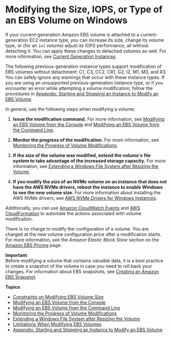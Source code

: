 # Modifying the Size, IOPS, or Type of an EBS Volume on Windows<a name="ebs-modify-volume"></a>

If your current\-generation Amazon EBS volume is attached to a current\-generation EC2 instance type, you can increase its size, change its volume type, or \(for an `io1` volume\) adjust its IOPS performance, all without detaching it\. You can apply these changes to detached volumes as well\. For more information, see [Current Generation Instances](https://docs.aws.amazon.com/AWSEC2/latest/UserGuide/instance-types.html#current-gen-instances)\.

The following previous\-generation instance types support modification of EBS volumes without detachment: C1, C3, CC2, CR1, G2, I2, M1, M3, and R3\. You can safely ignore any warnings that occur with these instance types\. If you are using an unsupported previous\-generation instance type, or if you encounter an error while attempting a volume modification, follow the procedures in [Appendix: Starting and Stopping an Instance to Modify an EBS Volume](stop-start.md)\.

In general, use the following steps when modifying a volume:

1. **Issue the modification command\.** For more information, see [Modifying an EBS Volume from the Console](console-modify.md) and [Modifying an EBS Volume from the Command Line](cli-modify.md)\.

1. **Monitor the progress of the modification\.** For more information, see [Monitoring the Progress of Volume Modifications](monitoring_mods.md)\.

1. **If the size of the volume was modified, extend the volume's file system to take advantage of the increased storage capacity\.** For more information, see [Extending a Windows File System after Resizing the Volume](recognize-expanded-volume-windows.md)\.

1. **If you modify the size of an NVMe volume on an instance that does not have the AWS NVMe drivers, reboot the instance to enable Windows to see the new volume size\.** For more information about installing the AWS NVMe drivers, see [AWS NVMe Drivers for Windows Instances](aws-nvme-drivers.md)\.

Additionally, you can use [Amazon CloudWatch Events](https://docs.aws.amazon.com/AmazonCloudWatch/latest/events/) and [AWS CloudFormation](https://docs.aws.amazon.com/AWSCloudFormation/latest/UserGuide/) to automate the actions associated with volume modification\.

There is no charge to modify the configuration of a volume\. You are charged at the new volume configuration price after a modification starts\. For more information, see the *Amazon Elastic Block Store* section on the [Amazon EBS Pricing](https://aws.amazon.com/ebs/pricing) page\.

**Important**  
Before modifying a volume that contains valuable data, it is a best practice to create a snapshot of the volume in case you need to roll back your changes\. For information about EBS snapshots, see [Creating an Amazon EBS Snapshot](https://docs.aws.amazon.com/AWSEC2/latest/UserGuide/ebs-creating-snapshot.html)\.

**Topics**
+ [Constraints on Modifying EBS Volume Size](volume_constraints.md)
+ [Modifying an EBS Volume from the Console](console-modify.md)
+ [Modifying an EBS Volume from the Command Line](cli-modify.md)
+ [Monitoring the Progress of Volume Modifications](monitoring_mods.md)
+ [Extending a Windows File System after Resizing the Volume](recognize-expanded-volume-windows.md)
+ [Limitations When Modifying EBS Volumes](limitations.md)
+ [Appendix: Starting and Stopping an Instance to Modify an EBS Volume](stop-start.md)